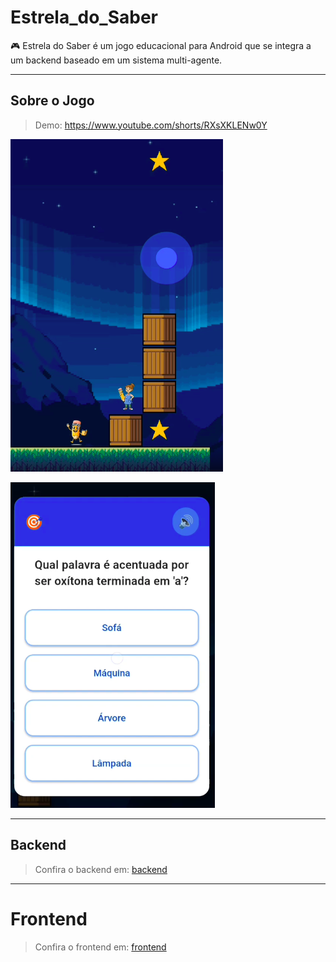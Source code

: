 # Estrela_do_Saber

🎮 Estrela do Saber é um jogo educacional para Android que se integra a um backend baseado em um sistema multi-agente.

---
## Sobre o Jogo

> Demo: https://www.youtube.com/shorts/RXsXKLENw0Y

![alt text](assets/image.png)

![alt text](assets/image02.png)

---
## Backend

> Confira o backend em: [backend](backend/README.md)

---
# Frontend

> Confira o frontend em: [frontend](frontend/README.md)
